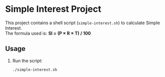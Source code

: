 # Simple Interest Project

This project contains a shell script (`simple-interest.sh`) to calculate Simple Interest.  
The formula used is: **SI = (P × R × T) / 100**

## Usage
1. Run the script:
   ```bash
   ./simple-interest.sh
